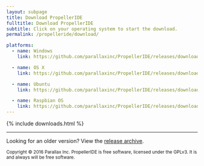 ```yaml
---
layout: subpage
title: Download PropellerIDE
fulltitle: Download PropellerIDE
subtitle: Click on your operating system to start the download.
permalink: /propelleride/download/

platforms:
  - name: Windows
    link: https://github.com/parallaxinc/PropellerIDE/releases/download/0.37.3/propelleride-0.37.3-amd64.exe

  - name: OS X
    link: https://github.com/parallaxinc/PropellerIDE/releases/download/0.37.3/propelleride-0.37.3-amd64.dmg

  - name: Ubuntu 
    link: https://github.com/parallaxinc/PropellerIDE/releases/download/0.37.3/propelleride-0.37.3-amd64.deb

  - name: Raspbian OS
    link: https://github.com/parallaxinc/PropellerIDE/releases/download/0.37.3/propelleride-0.37.3-armhf.deb
---
```


{% include downloads.html %}

* * *

Looking for an older version? View the [release archive](https://github.com/parallaxinc/PropellerIDE/releases).

<small>Copyright © 2016 Parallax Inc. PropellerIDE is free software, licensed under the GPLv3. It is and always will be free software.</small>
